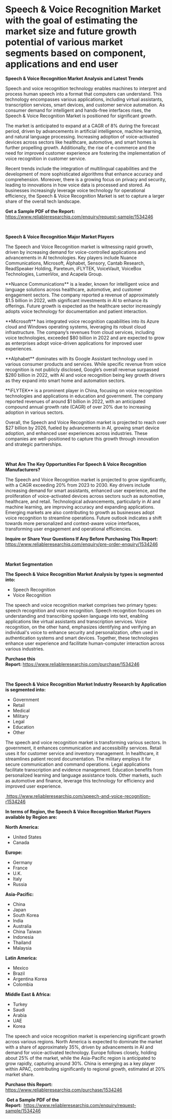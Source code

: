 <p><h1>Speech & Voice Recognition Market with the goal of estimating the market size and future growth potential of various market segments based on component, applications and end user</h1></p><p><strong>Speech & Voice Recognition Market Analysis and Latest Trends</strong></p>
<p><p>Speech and voice recognition technology enables machines to interpret and process human speech into a format that computers can understand. This technology encompasses various applications, including virtual assistants, transcription services, smart devices, and customer service automation. As consumer demand for intelligent and hands-free interfaces rises, the Speech & Voice Recognition Market is positioned for significant growth.</p><p>The market is anticipated to expand at a CAGR of 8% during the forecast period, driven by advancements in artificial intelligence, machine learning, and natural language processing. Increasing adoption of voice-activated devices across sectors like healthcare, automotive, and smart homes is further propelling growth. Additionally, the rise of e-commerce and the need for improved customer experience are fostering the implementation of voice recognition in customer service.</p><p>Recent trends include the integration of multilingual capabilities and the development of more sophisticated algorithms that enhance accuracy and comprehension. Moreover, there is a growing focus on privacy and security, leading to innovations in how voice data is processed and stored. As businesses increasingly leverage voice technology for operational efficiency, the Speech & Voice Recognition Market is set to capture a larger share of the overall tech landscape.</p></p>
<p><strong>Get a Sample PDF of the Report:&nbsp;</strong> <a href="https://www.reliableresearchiq.com/enquiry/request-sample/1534246?utm_campaign=3199&utm_medium=2&utm_source=Github&utm_content=ia&utm_term=20042025&utm_id=speech-voice-recognition">https://www.reliableresearchiq.com/enquiry/request-sample/1534246</a></p>
<p>&nbsp;</p>
<p><strong>Speech & Voice Recognition Major Market Players</strong></p>
<p><p>The Speech and Voice Recognition market is witnessing rapid growth, driven by increasing demand for voice-controlled applications and advancements in AI technologies. Key players include Nuance Communications, Microsoft, Alphabet, Sensory, Cantab Research, ReadSpeaker Holding, Pareteum, iFLYTEK, VoiceVault, VoiceBox Technologies, LumenVox, and Acapela Group.</p><p>**Nuance Communications** is a leader, known for intelligent voice and language solutions across healthcare, automotive, and customer engagement sectors. The company reported a revenue of approximately $1.5 billion in 2022, with significant investments in AI to enhance its offerings. Future growth is expected as the healthcare sector increasingly adopts voice technology for documentation and patient interaction.</p><p>**Microsoft** has integrated voice recognition capabilities into its Azure cloud and Windows operating systems, leveraging its robust cloud infrastructure. The company’s revenues from cloud services, including voice technologies, exceeded $80 billion in 2022 and are expected to grow as enterprises adopt voice-driven applications for improved user experiences.</p><p>**Alphabet** dominates with its Google Assistant technology used in various consumer products and services. While specific revenue from voice recognition is not publicly disclosed, Google’s overall revenue surpassed $280 billion in 2022, with AI and voice recognition being key growth drivers as they expand into smart home and automation sectors.</p><p>**iFLYTEK** is a prominent player in China, focusing on voice recognition technologies and applications in education and government. The company reported revenues of around $1 billion in 2022, with an anticipated compound annual growth rate (CAGR) of over 20% due to increasing adoption in various sectors.</p><p>Overall, the Speech and Voice Recognition market is projected to reach over $27 billion by 2026, fueled by advancements in AI, growing smart device adoption, and enhanced user experiences across industries. These companies are well-positioned to capture this growth through innovation and strategic partnerships.</p></p>
<p>&nbsp;</p>
<p><strong>What Are The Key Opportunities For Speech & Voice Recognition Manufacturers?</strong></p>
<p><p>The Speech and Voice Recognition market is projected to grow significantly, with a CAGR exceeding 20% from 2023 to 2030. Key drivers include increasing demand for smart assistants, enhanced user experience, and the proliferation of voice-activated devices across sectors such as automotive, healthcare, and retail. Technological advancements, particularly in AI and machine learning, are improving accuracy and expanding applications. Emerging markets are also contributing to growth as businesses adopt voice recognition to streamline operations. Future outlook indicates a shift towards more personalized and context-aware voice interfaces, transforming user engagement and operational efficiencies.</p></p>
<p><strong>Inquire or Share Your Questions If Any Before Purchasing This Report:</strong> <a href="https://www.reliableresearchiq.com/enquiry/pre-order-enquiry/1534246?utm_campaign=3199&utm_medium=2&utm_source=Github&utm_content=ia&utm_term=20042025&utm_id=speech-voice-recognition">https://www.reliableresearchiq.com/enquiry/pre-order-enquiry/1534246</a></p>
<p>&nbsp;</p>
<p><strong>Market Segmentation</strong></p>
<p><strong>The Speech & Voice Recognition Market Analysis by types is segmented into:</strong></p>
<p><ul><li>Speech Recognition</li><li>Voice Recognition</li></ul></p>
<p><p>The speech and voice recognition market comprises two primary types: speech recognition and voice recognition. Speech recognition focuses on understanding and transcribing spoken language into text, enabling applications like virtual assistants and transcription services. Voice recognition, on the other hand, emphasizes identifying and verifying an individual's voice to enhance security and personalization, often used in authentication systems and smart devices. Together, these technologies enhance user experience and facilitate human-computer interaction across various industries.</p></p>
<p><strong>Purchase this Report:&nbsp;</strong><a href="https://www.reliableresearchiq.com/purchase/1534246?utm_campaign=3199&utm_medium=2&utm_source=Github&utm_content=ia&utm_term=20042025&utm_id=speech-voice-recognition">https://www.reliableresearchiq.com/purchase/1534246</a></p>
<p>&nbsp;</p>
<p><strong>The Speech & Voice Recognition Market Industry Research by Application is segmented into:</strong></p>
<p><ul><li>Government</li><li>Retail</li><li>Medical</li><li>Military</li><li>Legal</li><li>Education</li><li>Other</li></ul></p>
<p><p>The speech and voice recognition market is transforming various sectors. In government, it enhances communication and accessibility services. Retail uses it for customer service and inventory management. In healthcare, it streamlines patient record documentation. The military employs it for secure communication and command operations. Legal applications facilitate transcription and evidence management. Education benefits from personalized learning and language assistance tools. Other markets, such as automotive and finance, leverage this technology for efficiency and improved user experience.</p></p>
<p><a href="https://www.reliableresearchiq.com/speech-and-voice-recognition-r1534246?utm_campaign=3199&utm_medium=2&utm_source=Github&utm_content=ia&utm_term=20042025&utm_id=speech-voice-recognition">&nbsp;https://www.reliableresearchiq.com/speech-and-voice-recognition-r1534246</a></p>
<p><strong>In terms of Region, the Speech & Voice Recognition Market Players available by Region are:</strong></p>
<p>
    <p> <strong> North America: </strong>
        <ul>
            <li>United States</li>
            <li>Canada</li>
        </ul>
        </p> 
    <p> <strong> Europe: </strong>
        <ul>
            <li>Germany</li>
            <li>France</li>
            <li>U.K.</li>
            <li>Italy</li>
            <li>Russia</li>
        </ul>
        </p> 
    <p> <strong> Asia-Pacific: </strong>
        <ul>
            <li>China</li>
            <li>Japan</li>
            <li>South Korea</li>
            <li>India</li>
            <li>Australia</li>
            <li>China Taiwan</li>
            <li>Indonesia</li>
            <li>Thailand</li>
            <li>Malaysia</li>
        </ul>
        </p> 
    <p> <strong> Latin America: </strong>
        <ul>
            <li>Mexico</li>
            <li>Brazil</li>
            <li>Argentina Korea</li>
            <li>Colombia</li>
        </ul>
        </p> 
    <p> <strong> Middle East & Africa: </strong>
        <ul>
            <li>Turkey</li>
            <li>Saudi</li>
            <li>Arabia</li>
            <li>UAE</li>
            <li>Korea</li>
        </ul>
    </p>
    </p>
<p><p>The speech and voice recognition market is experiencing significant growth across various regions. North America is expected to dominate the market with a share of approximately 35%, driven by advancements in AI and demand for voice-activated technology. Europe follows closely, holding about 25% of the market, while the Asia-Pacific region is anticipated to grow rapidly, capturing around 30%. China is emerging as a key player within APAC, contributing significantly to regional growth, estimated at 20% market share.</p></p>
<p><strong>Purchase this Report: </strong><a href="https://www.reliableresearchiq.com/purchase/1534246?utm_campaign=3199&utm_medium=2&utm_source=Github&utm_content=ia&utm_term=20042025&utm_id=speech-voice-recognition">https://www.reliableresearchiq.com/purchase/1534246</a></p>
<p>&nbsp;<strong>Get a Sample PDF of the Report:&nbsp;&nbsp;</strong><a href="https://www.reliableresearchiq.com/enquiry/request-sample/1534246?utm_campaign=3199&utm_medium=2&utm_source=Github&utm_content=ia&utm_term=20042025&utm_id=speech-voice-recognition">https://www.reliableresearchiq.com/enquiry/request-sample/1534246</a></p>
<p><strong></strong></p>
<p><p></p><p></p><p></p></p>